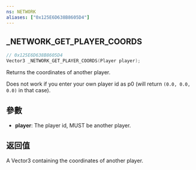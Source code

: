 ```yaml
---
ns: NETWORK
aliases: ["0x125E6D638B8605D4"]
---
```

## _NETWORK_GET_PLAYER_COORDS

```c
// 0x125E6D638B8605D4
Vector3 _NETWORK_GET_PLAYER_COORDS(Player player);
```

Returns the coordinates of another player.

Does not work if you enter your own player id as p0 (will return `(0.0, 0.0, 0.0)` in that case).


## 參數
* **player**: The player id, MUST be another player.

## 返回值
A Vector3 containing the coordinates of another player.